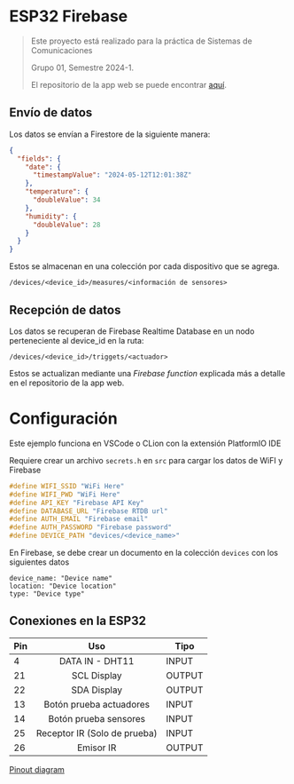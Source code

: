 # ESP32 Firebase

> Este proyecto está realizado para la práctica de Sistemas de Comunicaciones
> 
> Grupo 01, Semestre 2024-1.
> 
> El repositorio de la app web se puede encontrar [aquí](https://github.com/Azrielx86/Siscom_Proyecto_2024-1).

## Envío de datos

Los datos se envían a Firestore de la siguiente manera:

```json
{
  "fields": {
    "date": {
      "timestampValue": "2024-05-12T12:01:38Z"
    },
    "temperature": {
      "doubleValue": 34
    },
    "humidity": {
      "doubleValue": 28
    }
  }
}
```

Estos se almacenan en una colección por cada dispositivo que se agrega.

`/devices/<device_id>/measures/<información de sensores>`

## Recepción de datos

Los datos se recuperan de Firebase Realtime Database en un nodo perteneciente al device_id en la ruta:

`/devices/<device_id>/triggets/<actuador>`

Estos se actualizan mediante una _Firebase function_ explicada más a detalle en el repositorio de la app web.

# Configuración

Este ejemplo funciona en VSCode o CLion con la extensión PlatformIO IDE

Requiere crear un archivo `secrets.h` en `src` para cargar los datos de WiFI y Firebase

```c
#define WIFI_SSID "WiFi Here"
#define WIFI_PWD "WiFi Here"
#define API_KEY "Firebase API Key"
#define DATABASE_URL "Firebase RTDB url"
#define AUTH_EMAIL "Firebase email"
#define AUTH_PASSWORD "Firebase password"
#define DEVICE_PATH "devices/<device_name>"
```

En Firebase, se debe crear un documento en la colección `devices` con los siguientes datos

```
device_name: "Device name"
location: "Device location"
type: "Device type"
```

## Conexiones en la ESP32

| Pin |             Uso              | Tipo   |
|-----|:----------------------------:|--------|
| 4   |       DATA IN - DHT11        | INPUT  |
| 21  |         SCL Display          | OUTPUT |
| 22  |         SDA Display          | OUTPUT |
| 13  |   Botón prueba actuadores    | INPUT  |
| 14  |    Botón prueba sensores     | INPUT  |
| 25  | Receptor IR (Solo de prueba) | INPUT  |
| 26  |          Emisor IR           | OUTPUT |

[Pinout diagram](https://www.circuitstate.com/pinouts/doit-esp32-devkit-v1-wifi-development-board-pinout-diagram-and-reference/)